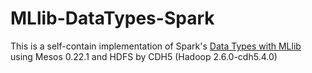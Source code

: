 # MLlib-DataTypes-Spark
This is a self-contain implementation of Spark's [Data Types with MLlib](https://spark.apache.org/docs/latest/mllib-data-types.html) using Mesos 0.22.1 and HDFS by CDH5 (Hadoop 2.6.0-cdh5.4.0)
